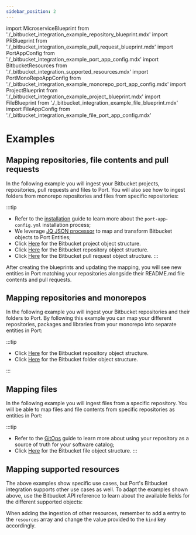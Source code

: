 ```yaml
---
sidebar_position: 2
---
```


import MicroserviceBlueprint from './\_bitbucket_integration_example_repository_blueprint.mdx'
import PRBlueprint from './\_bitbucket_integration_example_pull_request_blueprint.mdx'
import PortAppConfig from './\_bitbucket_integration_example_port_app_config.mdx'
import BitbucketResources from './\_bitbucket_integration_supported_resources.mdx'
import PortMonoRepoAppConfig from './\_bitbucket_integration_example_monorepo_port_app_config.mdx'
import ProjectBlueprint from './\_bitbucket_integration_example_project_blueprint.mdx'
import FileBlueprint from './\_bitbucket_integration_example_file_blueprint.mdx'
import FileAppConfig from './\_bitbucket_integration_example_file_port_app_config.mdx'

# Examples

## Mapping repositories, file contents and pull requests

In the following example you will ingest your Bitbucket projects, repositories, pull requests and files to Port. You will also see how to ingest folders from monorepo repositories and files from specific repositories:

<ProjectBlueprint/>

<MicroserviceBlueprint/>

<PRBlueprint/>

<PortAppConfig/>

:::tip

- Refer to the [installation](installation.md) guide to learn more about the `port-app-config.yml` installation process;
- We leverage [JQ JSON processor](https://stedolan.github.io/jq/manual/) to map and transform Bitbucket objects to Port Entities;
- Click [Here](https://developer.atlassian.com/cloud/bitbucket/rest/api-group-workspaces/#api-workspaces-workspace-projects-get) for the Bitbucket project object structure.
- Click [Here](https://developer.atlassian.com/cloud/bitbucket/rest/api-group-repositories/#api-repositories-workspace-repo-slug-get) for the Bitbucket repository object structure.
- Click [Here](https://developer.atlassian.com/cloud/bitbucket/rest/api-group-pullrequests/#api-repositories-workspace-repo-slug-pullrequests-pull-request-id-get) for the Bitbucket pull request object structure.
:::

After creating the blueprints and updating the mapping, you will see new entities in Port matching your repositories alongside their README.md file contents and pull requests.

## Mapping repositories and monorepos

In the following example you will ingest your Bitbucket repositories and their folders to Port. By following this example you can map your different repositories, packages and libraries from your monorepo into separate entities in Port:

<MicroserviceBlueprint/>

<PortMonoRepoAppConfig/>

:::tip
- Click [Here](https://developer.atlassian.com/cloud/bitbucket/rest/api-group-repositories/#api-repositories-workspace-repo-slug-get) for the Bitbucket repository object structure.
- Click [Here](https://developer.atlassian.com/cloud/bitbucket/rest/api-group-source/#api-repositories-workspace-repo-slug-src-commit-path-get) for the Bitbucket folder object structure.

:::

## Mapping files

In the following example you will ingest files from a specific repository. You will be able to map files and file contents from specific repositories as entities in Port:

<FileBlueprint/>

<FileAppConfig/>

:::tip
- Refer to the [GitOps](gitops/gitops.md) guide to learn more about using your repository as a source of truth for your software catalog;
- Click [Here](https://developer.atlassian.com/cloud/bitbucket/rest/api-group-source/#api-repositories-workspace-repo-slug-src-commit-path-get) for the Bitbucket file object structure.
:::

## Mapping supported resources

The above examples show specific use cases, but Port's Bitbucket integration supports other use cases as well. To adapt the examples shown above, use the Bitbucket API reference to learn about the available fields for the different supported objects:

<BitbucketResources/>

When adding the ingestion of other resources, remember to add a entry to the `resources` array and change the value provided to the `kind` key accordingly.
